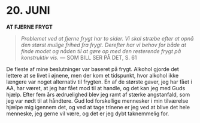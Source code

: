 # 20. JUNI

**AT FJERNE FRYGT**

> *Problemet ved at fjerne frygt har to sider. Vi skal stræbe efter at opnå den størst mulige frihed fra frygt. Derefter har vi behov for både at finde modet og nåden til at gøre op med den resterende frygt på konstruktiv vis.*
> — SOM BILL SER PÅ DET, S. 61

De fleste af mine beslutninger var baseret på frygt. Alkohol gjorde det lettere at se livet i øjnene, men der kom et tidspunkt, hvor alkohol ikke længere var noget alternativ til frygten. En af de største gaver, jeg har fået i AA, har været, at jeg har fået mod til at handle, og det kan jeg med Guds hjælp. Efter fem års ædruelighed blev jeg ramt af stærke angstanfald, som jeg var nødt til at håndtere. Gud lod forskellige mennesker i min tilværelse hjælpe mig igennem det, og ved at tage trinene er jeg ved at blive det hele menneske, jeg gerne vil være, og det er jeg dybt taknemmelig for.
